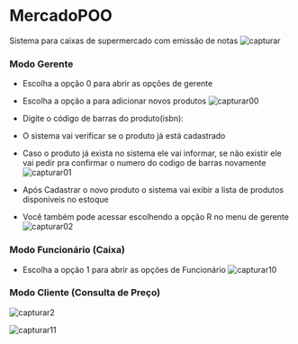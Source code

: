 # MercadoPOO
Sistema para caixas de supermercado com emissão de notas
![capturar](https://user-images.githubusercontent.com/40237367/41390563-941c2c4e-6f6c-11e8-8ee2-5a03817fafeb.PNG)
### Modo Gerente
* Escolha a opção 0 para abrir as opções de gerente
* Escolha a opção a para adicionar novos produtos
![capturar00](https://user-images.githubusercontent.com/40237367/41390564-943be3e0-6f6c-11e8-95d5-9f689c9ae1d7.PNG)

* Digite o código de barras do produto(isbn):
* O sistema vai verificar se o produto já está cadastrado
* Caso o produto já exista no sistema ele vai informar, se não existir ele vai pedir pra confirmar o numero do codigo de barras novamente
![capturar01](https://user-images.githubusercontent.com/40237367/41390565-94630164-6f6c-11e8-9f8f-f8383f6df54c.PNG)

* Após Cadastrar o novo produto o sistema vai exibir a lista de produtos disponiveis no estoque
* Você também pode acessar escolhendo a opção R no menu de gerente
![capturar02](https://user-images.githubusercontent.com/40237367/41390566-948b9ca0-6f6c-11e8-8f26-6b41c8baca09.PNG)

### Modo Funcionário (Caixa)
* Escolha a opção 1 para abrir as opções de Funcionário
![capturar10](https://user-images.githubusercontent.com/40237367/41390568-94ce2e12-6f6c-11e8-9860-bb84d94ed583.PNG)
### Modo Cliente (Consulta de Preço)






![capturar2](https://user-images.githubusercontent.com/40237367/41390567-94ac9892-6f6c-11e8-97ad-b443d87a29a1.PNG)

![capturar11](https://user-images.githubusercontent.com/40237367/41390570-94f0afc8-6f6c-11e8-907e-12939bc62504.PNG)
